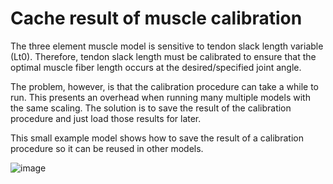 # Cache result of muscle calibration

The three element muscle model is sensitive to tendon slack length variable (Lt0). Therefore, tendon slack length 
must be calibrated to ensure that the optimal muscle fiber length occurs at the desired/specified joint angle.

The problem, however, is that the calibration procedure can take a while to run. This presents an overhead when running many multiple models with the same scaling. 
The solution is to save the result of the calibration procedure and just load those results for later.


This small example model shows how to save the result of a calibration procedure so it can be reused in other models.

![image](https://user-images.githubusercontent.com/1038978/117982217-152feb80-b336-11eb-96b1-cc4a5aad38f0.png)
